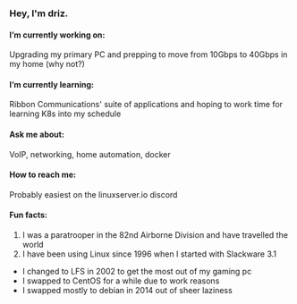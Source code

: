 ### Hey, I'm driz.

#### I’m currently working on:  
Upgrading my primary PC and prepping to move from 10Gbps to 40Gbps in my home (why not?)
#### I’m currently learning:  
Ribbon Communications' suite of applications and hoping to work time for learning K8s into my schedule
#### Ask me about:  
VoIP, networking, home automation, docker
#### How to reach me:   
Probably easiest on the linuxserver.io discord
#### Fun facts:  
1. I was a paratrooper in the 82nd Airborne Division and have travelled the world  
2. I have been using Linux since 1996 when I started with Slackware 3.1  
  * I changed to LFS in 2002 to get the most out of my gaming pc  
  * I swapped to CentOS for a while due to work reasons  
  * I swapped mostly to debian in 2014 out of sheer laziness
